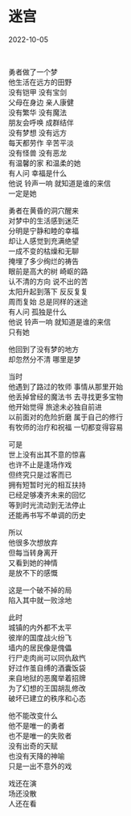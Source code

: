 # 迷宫

2022-10-05

<br>

勇者做了一个梦  
他生活在远方的田野  
没有铠甲 没有宝剑  
父母在身边 亲人康健  
没有繁华 没有魔法  
朋友会呼唤 成群结伴  
没有梦想 没有远方  
每天都劳作 辛苦平淡  
没有怪兽 没有恶龙   
有温馨的家 和温柔的她  
有人问 幸福是什么  
他说 铃声一响 就知道是谁的来信  
一定是她  

勇者在黄昏的洞穴醒来  
对梦中的生活感到迷茫  
分明是宁静和睦的幸福  
却让人感觉到充满绝望  
一成不变的枯燥和无聊  
掩埋了多少绚烂的祷告  
眼前是高大的树 崎岖的路  
认不清的方向 说不出的苦  
太阳升起到落下 反反复复  
周而复始 总是同样的迷途  
有人问 孤独是什么  
他说 铃声一响 就知道是谁的来信  
只有她  

他回到了没有梦的地方  
却忽然分不清 哪里是梦  

当时  
他遇到了路过的牧师 事情从那里开始  
他丢掉曾经的魔法书 去寻找更多宝物  
他开始觉得 旅途未必独自前进  
以前面对的危险折磨 属于自己的修行  
有牧师的治疗和祝福 一切都变得容易  

可是  
世上没有出其不意的惊喜  
也许不止是逢场作戏  
但终究只是过客而已  
拥有短暂时光的相互扶持  
已经足够凑齐未来的回忆  
等到时光流动到无法停止  
还能再书写不单调的历史  

所以  
他很多次想放弃  
但每当转身离开   
又看到她的神情  
是放不下的感慨  

这是一个破不掉的局  
陷入其中就一败涂地  

此时  
城镇的内外都不太平  
彼岸的国度战火纷飞  
墙内的居民像是傀儡  
行尸走肉尚可以同仇敌忾  
好过作茧自缚的酒囊饭袋  
来自地狱的恶魔举着招牌  
为了幻想的王国胡乱修改  
破坏已建立的秩序和心态  

他不能改变什么  
他不是唯一的勇者  
也不是唯一的失败者  
没有出奇的天赋  
也没有天降的神喻  
只是一出不意外的戏  

戏还在演  
场还没散  
人还在看  


